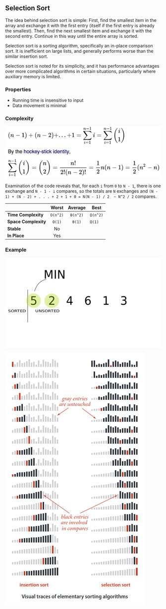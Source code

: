 ## Selection Sort
The idea behind selection sort is simple: First, find the smallest item in the array and exchange it with the first entry (itself if the first entry is already the smallest). Then, find the next smallest item and exchange it with the second entry. Continue in this way until the entire array is sorted.

Selection sort is a sorting algorithm, specifically an in-place comparison sort. It is inefficient on large lists, and generally performs worse than the similar insertion sort.

Selection sort is noted for its simplicity, and it has performance advantages over more complicated algorithms in certain situations, particularly where auxiliary memory is limited.

### Properties
* Running time is insensitive to input
* Data movement is minimal

### Complexity
![](./images/selection-sort-complexity.png)

Examination of the code reveals that, for each `i` from `0` to `N - 1`, there is one exchange and `N - 1 - i` compares, so the totals are `N` exchanges and `(N - 1) + (N - 2) + . . . + 2 + 1 + 0 = N(N - 1) / 2  ~ N^2 / 2` compares.

|  | Worst | Average | Best |
|:--|:-:|:-:|---|
| __Time Complexity__ | `O(n^2)` | `θ(n^2)` | `Ω(n^2)` |
| __Space Complexity__ | `O(1)` | `θ(1)` | `Ω(1)` |
| __Stable__ | No |
| __In Place__ | Yes |

### Example
![selection-sort](./images/selection-sort.gif)

![insertion-sort-visual-trace](../insertion/images/insertion-sort-visual-trace.png)
